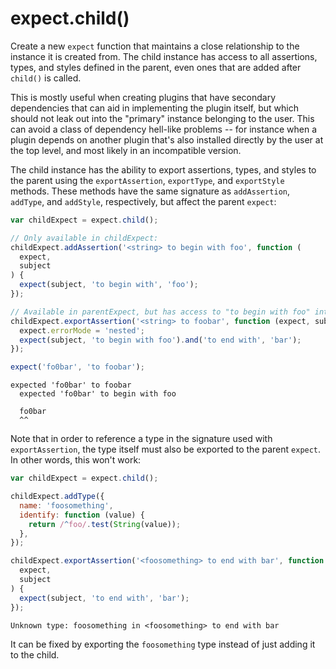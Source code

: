 # expect.child()

Create a new `expect` function that maintains a close relationship
to the instance it is created from. The child instance has access to
all assertions, types, and styles defined in the parent, even ones
that are added after `child()` is called.

This is mostly useful when creating plugins that have secondary dependencies
that can aid in implementing the plugin itself, but which should not
leak out into the "primary" instance belonging to the user. This can avoid
a class of dependency hell-like problems -- for instance when a plugin
depends on another plugin that's also installed directly by the user at
the top level, and most likely in an incompatible version.

The child instance has the ability to export assertions, types, and styles
to the parent using the `exportAssertion`, `exportType`, and `exportStyle`
methods. These methods have the same signature as `addAssertion`, `addType`,
and `addStyle`, respectively, but affect the parent `expect`:

```js
var childExpect = expect.child();

// Only available in childExpect:
childExpect.addAssertion('<string> to begin with foo', function (
  expect,
  subject
) {
  expect(subject, 'to begin with', 'foo');
});

// Available in parentExpect, but has access to "to begin with foo" internally:
childExpect.exportAssertion('<string> to foobar', function (expect, subject) {
  expect.errorMode = 'nested';
  expect(subject, 'to begin with foo').and('to end with', 'bar');
});

expect('fo0bar', 'to foobar');
```

```output
expected 'fo0bar' to foobar
  expected 'fo0bar' to begin with foo

  fo0bar
  ^^
```

Note that in order to reference a type in the signature used with
`exportAssertion`, the type itself must also be exported to the parent `expect`.
In other words, this won't work:

```js
var childExpect = expect.child();

childExpect.addType({
  name: 'foosomething',
  identify: function (value) {
    return /^foo/.test(String(value));
  },
});

childExpect.exportAssertion('<foosomething> to end with bar', function (
  expect,
  subject
) {
  expect(subject, 'to end with', 'bar');
});
```

```output
Unknown type: foosomething in <foosomething> to end with bar
```

It can be fixed by exporting the `foosomething` type instead of just adding it
to the child.
